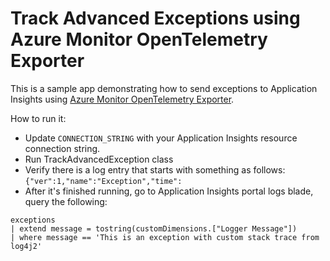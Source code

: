 # Track Advanced Exceptions using Azure Monitor OpenTelemetry Exporter

This is a sample app demonstrating how to send exceptions to Application Insights using
[Azure Monitor OpenTelemetry Exporter](https://central.sonatype.com/artifact/com.azure/azure-monitor-opentelemetry-exporter/1.0.0-beta.8).

How to run it:
- Update `CONNECTION_STRING` with your Application Insights resource connection string.
- Run TrackAdvancedException class
- Verify there is a log entry that starts with something as follows:
  `{"ver":1,"name":"Exception","time":`
- After it's finished running, go to Application Insights portal logs blade, query the following:

```kusto
exceptions
| extend message = tostring(customDimensions.["Logger Message"])
| where message == 'This is an exception with custom stack trace from log4j2'
```